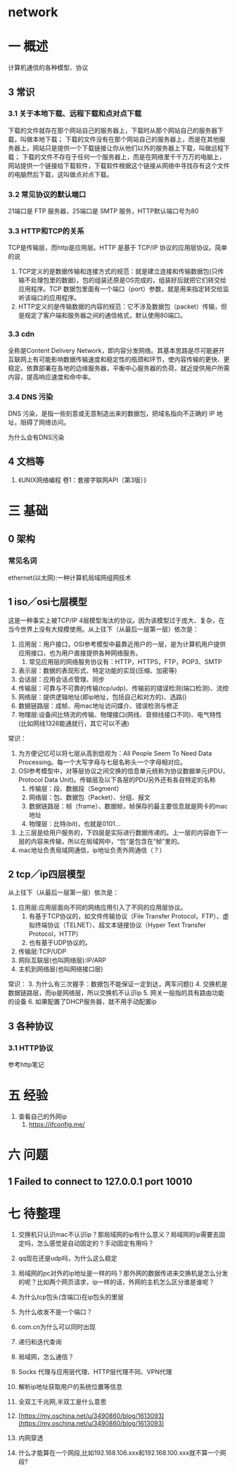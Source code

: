 # network
# 一 概述
计算机通信的各种模型、协议

## 3 常识
### 3.1 关于本地下载、远程下载和点对点下载
下载的文件就存在那个网站自己的服务器上，下载时从那个网站自己的服务器下载，叫做本地下载；
下载的文件没有在那个网站自己的服务器上，而是在其他服务器上，网站只是提供一个下载链接让你从他们以外的服务器上下载，叫做远程下载；
下载的文件不存在于任何一个服务器上，而是在网络里千千万万的电脑上，网站提供一个链接给下载软件，下载软件根据这个链接从网络中寻找存有这个文件的电脑然后下载，这叫做点对点下载。

### 3.2 常见协议的默认端口
21端口是 FTP 服务器，25端口是 SMTP 服务，HTTP默认端口号为80

### 3.3 HTTP和TCP的关系
TCP是传输层，而http是应用层。HTTP 是基于 TCP/IP 协议的应用层协议。简单的说
1. TCP定义的是数据传输和连接方式的规范：就是建立连接和传输数据包(只传输不处理包里的数据)，包的组装还原是OS完成的，组装好后就把它们转交给应用程序。TCP 数据包里面有一个端口（port）参数，就是用来指定转交给监听该端口的应用程序。
2. HTTP定义的是传输数据的内容的规范：它不涉及数据包（packet）传输，但是规定了客户端和服务器之间的通信格式，默认使用80端口。

### 3.3 cdn
全称是Content Delivery Network，即内容分发网络。其基本思路是尽可能避开互联网上有可能影响数据传输速度和稳定性的瓶颈和环节，使内容传输的更快、更稳定。依靠部署在各地的边缘服务器，平衡中心服务器的负荷，就近提供用户所需内容，提高响应速度和命中率。

### 3.4 DNS 污染
DNS 污染，是指一些刻意或无意制造出来的数据包，把域名指向不正确的 IP 地址，阻碍了网络访问。

为什么会有DNS污染

## 4 文档等
1. 《UNIX网络编程 卷1：套接字联网API（第3版）》

# 三 基础  
## 0 架构
### 常见名词
ethernet(以太网):一种计算机局域网组网技术

## 1 iso／osi七层模型
这是一种事实上被TCP/IP 4层模型淘汰的协议。因为该模型过于庞大、复杂，在当今世界上没有大规模使用。从上往下（从最后一层第一层）依次是：
1. 应用层：用户接口，OSI参考模型中最靠近用户的一层，是为计算机用户提供应用接口，也为用户直接提供各种网络服务。
    1. 常见应用层的网络服务协议有：HTTP，HTTPS，FTP，POP3、SMTP
2. 表示层：数据的表现形式、特定功能的实现(压缩、加密等)
3. 会话层：应用会话点管理、同步
4. 传输层：可靠与不可靠的传输(tcp/udp)、传输前的错误检测(端口检测)、流控
5. 网络层：提供逻辑地址(即ip地址，包括自己和对方的)、选路()
6. 数据链路层：成帧、用mac地址访问媒介、错误检测与修正
7. 物理层:设备间比特流的传输、物理接口(网线、音频线接口不同)、电气特性(比如网线1326能通就行，其它可以不通)

常识：
1. 为方便记忆可以将七层从高到低视为：All People Seem To Need Data Processing。每一个大写字母与七层名称头一个字母相对应。
1. OSI参考模型中，对等层协议之间交换的信息单元统称为协议数据单元(PDU，Protocol Data Unit)。传输层及以下各层的PDU另外还有各自特定的名称
    1. 传输层：段、数据段（Segment）
    2. 网络层：包、数据包（Packet）、分组、报文
    3. 数据链路层：帧（frame）、数据帧，帧保存的最主要信息就是网卡的mac地址
    4. 物理层：比特(bit)，也就是0101...
2. 上三层是给用户服务的，下四层是实际进行数据传递的。上一层的内容由下一层的内容来传输，所以在局域网中，“包”是包含在“帧”里的。
3. mac地址负责局域网通信，ip地址负责外网通信（？）

## 2 tcp／ip四层模型
从上往下（从最后一层第一层）依次是：
1. 应用层:应用层面向不同的网络应用引入了不同的应用层协议。
    1. 有基于TCP协议的，如文件传输协议（File Transfer Protocol，FTP）、虚拟终端协议（TELNET）、超文本链接协议（Hyper Text Transfer Protocol，HTTP）
    2. 也有基于UDP协议的。
2. 传输层:TCP/UDP
3. 网际互联层(也叫网络层):IP/ARP
4. 主机到网络层(也叫网络接口层)

常识：
3. 为什么有三次握手：数据包不能保证一定到达，两军问题()
4. 交换机是数据链路层，而ip是网络层，所以交换机不认识ip
5. 网关一般指的具有路由功能的设备
6. 如果配置了DHCP服务器，就不用手动配置ip

## 3 各种协议
### 3.1 HTTP协议
参考http笔记

# 五 经验
1. 查看自己的外网ip
    1. https://ifconfig.me/

# 六 问题
## 1 Failed to connect to 127.0.0.1 port 10010

# 七 待整理
1. 交换机只认识mac不认识ip？那局域网的ip有什么意义？局域网的ip需要去固定吗，怎么感觉是自动固定的？手动固定有用吗？
2. qq现在还是udp吗，为什么这么稳定
3. 局域网的pc对外的ip地址是一样的吗？那外网的数据传进来交换机是怎么分发的呢？比如两个网页请求，ip一样的话，外网的主机怎么区分谁是谁呢？
4. 为什么tcp包头(含端口)在ip包头的里层
5. 为什么收发不是一个端口？
6. com.cn为什么可以同时出现
7. 递归和迭代查询
8. 局域网，怎么通信？
9. Socks 代理与应用层代理、HTTP层代理不同、VPN代理
10. 解析ip地址获取用户的系统位置等信息
11. 全双工千兆网,半双工是什么意思

12. [https://my.oschina.net/u/3490860/blog/1613093](https://my.oschina.net/u/3490860/blog/1613093)

13. 内网穿透
15. 什么才能算在一个网段,比如192.168.106.xxx和192.168.100.xxx就不算一个网段?